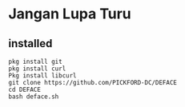 # Jangan Lupa Turu
## installed
```pkg update && pkg upgrade
pkg install git
pkg install curl
Pkg install libcurl
git clone https://github.com/PICKFORD-DC/DEFACE
cd DEFACE
bash deface.sh
